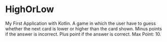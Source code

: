 # HighOrLow

My First Application with Kotlin. 
A game in which the user have to guess whether the next card is lower or higher than the card shown. 
Minus points if the answer is incorrect. Plus point if the answer is correct. Max Point: 10. 
